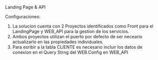 Landing Page & API

Configuraciones:
  1. La solucion cuenta con 2 Proyectos identificados como Front para el LandingPage y WEB_API para la gestion de los servicios.
  2. Ambos proyectos utilizan el puerto por defecto de ser neceario actualizarlo en las propiedades individuales.
  3. Para esribir a la tabla CLIENTE es necesario incluir los datos de conexion en el Query Strng del WEB.Config en WEB_API
